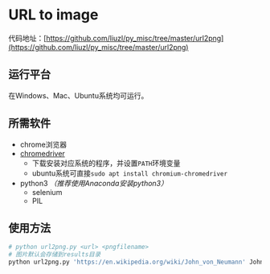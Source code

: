 # URL to image

代码地址：[https://github.com/liuzl/py_misc/tree/master/url2png](https://github.com/liuzl/py_misc/tree/master/url2png)

## 运行平台

在Windows、Mac、Ubuntu系统均可运行。

## 所需软件

* chrome浏览器
* [chromedriver](https://sites.google.com/a/chromium.org/chromedriver/home)
  * 下载安装对应系统的程序，并设置`PATH`环境变量
  * ubuntu系统可直接`sudo apt install chromium-chromedriver`
* python3 *（推荐使用Anaconda安装python3）*
  * selenium
  * PIL

## 使用方法

```sh
# python url2png.py <url> <pngfilename>
# 图片默认会存储到results目录
python url2png.py 'https://en.wikipedia.org/wiki/John_von_Neumann' John_von_Neumann.png
```

